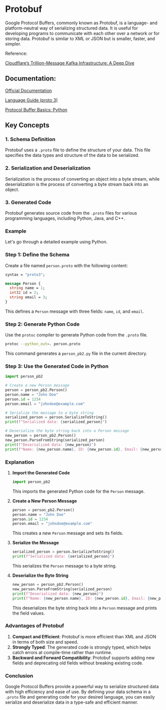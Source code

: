 # Protobuf

Google Protocol Buffers, commonly known as Protobuf, is a language- and platform-neutral way of serializing structured data. It is useful for developing programs to communicate with each other over a network or for storing data. Protobuf is similar to XML or JSON but is smaller, faster, and simpler.

Reference:

[Cloudflare’s Trillion-Message Kafka Infrastructure: A Deep Dive](https://blog.bytebytego.com/p/cloudflares-trillion-message-kafka)

## Documentation:

[Official Documentation](https://protobuf.dev/)

[Language Guide (proto 3)](https://protobuf.dev/programming-guides/proto3/)

[Protocol Buffer Basics: Python](https://protobuf.dev/getting-started/pythontutorial/)

## Key Concepts

### 1. **Schema Definition**

Protobuf uses a `.proto` file to define the structure of your data. This file specifies the data types and structure of the data to be serialized.

### 2. **Serialization and Deserialization**

Serialization is the process of converting an object into a byte stream, while deserialization is the process of converting a byte stream back into an object.

### 3. **Generated Code**

Protobuf generates source code from the `.proto` files for various programming languages, including Python, Java, and C++.

### Example

Let's go through a detailed example using Python.

### Step 1: Define the Schema

Create a file named `person.proto` with the following content:

```proto
syntax = "proto3";

message Person {
  string name = 1;
  int32 id = 2;
  string email = 3;
}
```

This defines a `Person` message with three fields: `name`, `id`, and `email`.

### Step 2: Generate Python Code

Use the `protoc` compiler to generate Python code from the `.proto` file.

```sh
protoc --python_out=. person.proto
```

This command generates a `person_pb2.py` file in the current directory.

### Step 3: Use the Generated Code in Python

```python
import person_pb2

# Create a new Person message
person = person_pb2.Person()
person.name = "John Doe"
person.id = 1234
person.email = "johndoe@example.com"

# Serialize the message to a byte string
serialized_person = person.SerializeToString()
print(f"Serialized data: {serialized_person}")

# Deserialize the byte string back into a Person message
new_person = person_pb2.Person()
new_person.ParseFromString(serialized_person)
print(f"Deserialized data: {new_person}")
print(f"Name: {new_person.name}, ID: {new_person.id}, Email: {new_person.email}")
```

### Explanation

1. **Import the Generated Code**

   ```python
   import person_pb2
   ```

   This imports the generated Python code for the `Person` message.

2. **Create a New Person Message**

   ```python
   person = person_pb2.Person()
   person.name = "John Doe"
   person.id = 1234
   person.email = "johndoe@example.com"
   ```

   This creates a new `Person` message and sets its fields.

3. **Serialize the Message**

   ```python
   serialized_person = person.SerializeToString()
   print(f"Serialized data: {serialized_person}")
   ```

   This serializes the `Person` message to a byte string.

4. **Deserialize the Byte String**

   ```python
   new_person = person_pb2.Person()
   new_person.ParseFromString(serialized_person)
   print(f"Deserialized data: {new_person}")
   print(f"Name: {new_person.name}, ID: {new_person.id}, Email: {new_person.email}")
   ```

   This deserializes the byte string back into a `Person` message and prints the field values.

### Advantages of Protobuf

1. **Compact and Efficient**: Protobuf is more efficient than XML and JSON in terms of both size and speed.
2. **Strongly Typed**: The generated code is strongly typed, which helps catch errors at compile-time rather than runtime.
3. **Backward and Forward Compatibility**: Protobuf supports adding new fields and deprecating old fields without breaking existing code.

### Conclusion

Google Protocol Buffers provide a powerful way to serialize structured data with high efficiency and ease of use. By defining your data schema in a `.proto` file and generating code for your desired language, you can easily serialize and deserialize data in a type-safe and efficient manner.